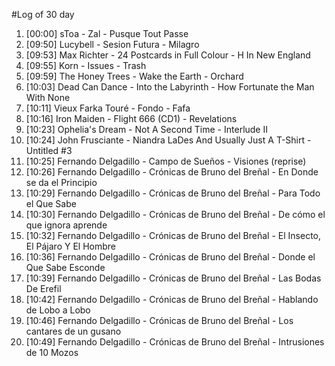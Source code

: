 #Log of 30 day

1. [00:00] sToa - Zal - Pusque Tout Passe
1. [09:50] Lucybell - Sesion Futura - Milagro
1. [09:53] Max Richter - 24 Postcards in Full Colour - H In New England
1. [09:55] Korn - Issues - Trash
1. [09:59] The Honey Trees - Wake the Earth - Orchard
1. [10:03] Dead Can Dance - Into the Labyrinth - How Fortunate the Man With None
1. [10:11] Vieux Farka Touré - Fondo - Fafa
1. [10:16] Iron Maiden - Flight 666 (CD1) - Revelations
1. [10:23] Ophelia's Dream - Not A Second Time - Interlude II
1. [10:24] John Frusciante - Niandra LaDes And Usually Just A T-Shirt - Untitled #3
1. [10:25] Fernando Delgadillo - Campo de Sueños - Visiones (reprise)
1. [10:26] Fernando Delgadillo - Crónicas de Bruno del Breñal - En Donde se da el Principio
1. [10:29] Fernando Delgadillo - Crónicas de Bruno del Breñal - Para Todo el Que Sabe
1. [10:30] Fernando Delgadillo - Crónicas de Bruno del Breñal - De cómo el que ignora aprende
1. [10:32] Fernando Delgadillo - Crónicas de Bruno del Breñal - El Insecto, El Pájaro Y El Hombre
1. [10:36] Fernando Delgadillo - Crónicas de Bruno del Breñal - Donde el Que Sabe Esconde
1. [10:39] Fernando Delgadillo - Crónicas de Bruno del Breñal - Las Bodas De Erefil
1. [10:42] Fernando Delgadillo - Crónicas de Bruno del Breñal - Hablando de Lobo a Lobo
1. [10:46] Fernando Delgadillo - Crónicas de Bruno del Breñal - Los cantares de un gusano
1. [10:49] Fernando Delgadillo - Crónicas de Bruno del Breñal - Intrusiones de 10 Mozos

